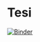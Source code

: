 # Tesi

[![Binder](https://mybinder.org/badge_logo.svg)](https://mybinder.org/v2/gh/LuciaGiagnolini12/Tesi/main)
